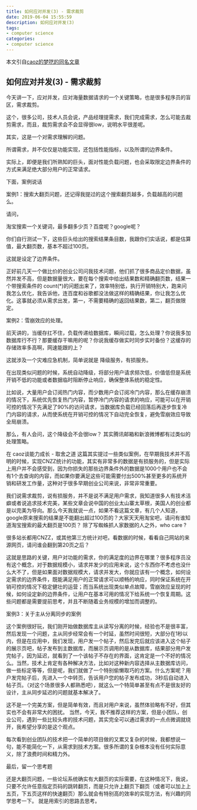 ```yaml
---
title: 如何应对并发(3) - 需求裁剪
date: 2019-06-04 15:55:59
description: 如何应对并发(3)
tags:
- computer science
categories: 
- computer science
---
```


本文引自[caoz的梦呓的同名文章](https://mp.weixin.qq.com/s?__biz=MzI0MjA1Mjg2Ng==&mid=400516974&idx=1&sn=66a65b0900a8a410b7268d4b9c7bbddb&scene=21#wechat_redirect)

## 如何应对并发(3) - 需求裁剪

今天讲一下，应对并发，应对海量数据请求的一个关键策略，也是很多程序员的盲区，需求裁剪。



这个，很多公司，技术人员会说，产品经理提需求，我们完成需求，怎么可能去裁剪需求，而且，裁剪需求会不会显得很low，说明水平很差呢。



其实，这是一个对需求理解的问题。



所谓需求，并不仅仅是功能实现，还包括性能指标，以及所谓的边界条件。



实际上，即便是我们所熟知的巨头，面对性能负载问题，也会采取限定边界条件的方式来满足绝大部分用户的正常请求。



下面，案例说话



案例1：搜索大翻页问题，还记得我提过的这个搜索翻页越多，负载越高的问题么。



请问，

淘宝搜索一个关键词，最多翻多少页？百度呢？google呢？

你们自行测试一下，这些巨头给出的搜索结果条目数，我跟你们实话说，都是估算值，最大翻页数，基本不超过100页。

这就是设定了边界条件。



正好前几天一个做比价的创业公司问我技术问题，他们抓了很多商品定价数据，虽然并发不高，但是数据量很大，要在每个搜索中给出结果数和精确翻页数，结果一个带搜索条件的 count(*)的问题出来了，效率特别低，执行开销特别大，跑来问我怎么优化，我告诉他，连百度和谷歌都没法做这样的精确结果，你让我怎么优化。这事就必须从需求出发，第一，不需要精确的返回结果数，第二，翻页做限定。



案例2：雪崩效应的处理。

前天讲的，当缓存扛不住，负载传递给数据库，瞬间过载，怎么处理？你说我多加数据库行不行？那要缓存干嘛用的呢？你说我缓存做实时同步实时备份？这缓存的存储效率多高啊，网速能跟的上？ 

这就涉及一个灾难应急机制，简单说就是 降级服务，有损服务。

在出现类似问题的时候，系统自动降级，将部分用户请求频次低，价值低但是系统开销不低的功能或者数据临时阻断停止响应，确保整体系统的稳定性。



比如说，大量用户会订阅热门内容，而少数用户会订阅冷门内容，那么在缓存崩溃的情况下，系统优先恢复热门内容，暂停冷门内容的请求的响应，可能可以在开销可控的情况下先满足了90%的访问请求，当数据库负载已经回落后再逐步恢复冷门内容的请求，从而使系统在开销可控的情况下自动完全恢复，避免雪崩效应导致全局崩溃。



那么，有人会问，这个降级会不会很low？ 其实腾讯邮箱和新浪微博都有过类似的处理策略。





在 caoz谈能力成长 - 取舍之道 这篇其实提过一些类似案例，在早期我技术并不高明的时候，实现CNZZ统计的功能，其实有非常多的数据是有损服务的，但是实际上用户并不会感受到，因为你损失的那些边界条件外的数据是1000个用户也不会有1个去查询的内容，而如果你要满足这些可能需要付出500%甚至更多的系统开销和研发工作量，这种对于很多早期创业公司来说，非常非常重要。



我们说需求裁剪，说有损服务，并不是说不满足用户需求，我知道很多人有技术洁癖或者说追求技术完美，某些文章会说中国的创业太山寨太草根，美国人的创业都是以完美为导向。那么今天我就说一点，如果不看这篇文章，有几个人知道，google原来搜索的结果是不能翻出超过100页的？大家天天用淘宝吧，请问有谁知道淘宝搜索的最大翻页是100页？ 除了写蜘蛛抓人家数据的人之外，who care ?

很多站长都用CNZZ，或其他第三方统计对吧，看数据的时候，看看自己网站的来源网页，请问谁会翻到第20页之后？



这就是思路的关键，用户对功能的需求，你的满足度的边界在哪里？很多程序员没有这个概念，对于数据规模小，请求并发少的应用来说，这个东西你不考虑也没什么大不了，但是如果面对数据规模大，请求并发大，你就应该有一个概念，如何设定需求的边界条件，既能满足用户的正常请求可以顺畅的响应，同时保证系统在开销可控的情况下稳定健壮的运营；而当系统出现类似单点故障，雪崩效应呈现的时候，如何设定新的边界条件，让用户在基本可用的情况下给系统一个恢复周期。这些问题都是需要提前思考，并且不断随着业务规模的增加而调整的。



案例3：关于主从分离同步的案例

这个案例很好玩，我们刚开始做数据库主从读写分离的时候，经验也不是很丰富，然后发现一个问题，主从同步经常会有一个时延，虽然时间很短，大部分在1秒以内，但是在应用中，我们发现，用户发一个帖子，然后发完后就应该进入这个帖子的展示页吧，帖子发布到主数据库，而展示页调用的是从数据库，结果部分用户发完帖子，因为延迟，就看到了一个该帖子不存在的界面，这肯定是一个不好的情况么。当然，技术上肯定有各种解决方法，比如对这种新内容选择从主数据库访问，做一些标定等等，但是呢，我们就做了一个特别偷懒取巧的方案。什么方案呢？用户发完帖子后，先进入一个中转页，告诉用户您的帖子发布成功，3秒后自动进入帖子页。（对这个场景很多人都熟悉吧），就这么一个特简单甚至有点不是很友好的设计，主从同步延迟的问题就基本解决了。

这不是一个完美方案，但是简单有效，而且对用户来说，虽然体验略有不好，但其实也不会有非常大的困扰。 当然，今天，我不推荐这样的方案，但是小团队，创业公司，遇到一些比较头疼的技术问题，其实完全可以通过需求的一点点微调就绕开，我希望分享的是这个观点。



每次看到创业团队的技术把一个简单的项目做的又累又复杂的时候，我都想说一句，能不能简化一下，从需求到技术方案。很多所谓的复杂根本没有任何实际意义，除了浪费时间和精力外。



最后，留一个思考题



还是大翻页问题，一些论坛系统确实有大翻页的实际需要，在这种情况下，我说，只要不允许任意指定页码的跳转翻页，而是只允许上翻页下翻页（或者可以加上上五页，下五页这样的快速翻页）那么就会有特别高的效率的实现方法，有兴趣的同学思考一下。 就是用索引的思路去思考。

